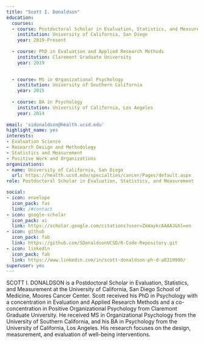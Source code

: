 ```yaml
---
title: "Scott I. Donaldson"
education:
  courses:
  - course: Postdoctoral Scholar in Evaluation, Statistics, and Measurement
    institution: University of California, San Diego
    year: 2019-Present
    
  - course: PhD in Evaluation and Applied Research Methods
    institution: Claremont Graduate University
    year: 2019

    
  - course: MS in Organizational Psychology
    institution: University of Southern California
    year: 2015
    
  - course: BA in Psychology
    institution: University of California, Los Angeles
    year: 2014
    
email: 'sidonaldson@health.ucsd.edu'
highlight_name: yes
interests:
- Evaluation Science
- Research Design and Methodology
- Statistics and Measurement
- Positive Work and Organizations
organizations:
- name: University of California, San Diego
  url: https://health.ucsd.edu/specialties/cancer/Pages/default.aspx
role: Postdoctoral Scholar in Evaluation, Statistics, and Measurement

social:
- icon: envelope
  icon_pack: fas
  link: /#contact
- icon: google-scholar
  icon_pack: ai
  link: https://scholar.google.com/citations?user=ZkWaykcAAAAJ&hl=en
- icon: github
  icon_pack: fab
  link: https://github.com/SDonaldsonUCSD/R-Code-Repository.git
- icon: linkedin
  icon_pack: fab
  link: https://www.linkedin.com/in/scott-donaldson-ph-d-a031999b/
superuser: yes
---
```


SCOTT I. DONALDSON is a Postdoctoral Scholar in Evaluation, Statistics, and Measurement at the University of California, San Diego School of Medicine, Moores Cancer Center. Scott received his PhD in Psychology with a concentration in Evaluation and Applied Research Methods and a co-concentration in Positive Organizational Psychology from Claremont Graduate University. He received MS in Organizational Psychology from the University of Southern California, and his BA in Psychology from the University of California, Los Angeles. His research focuses on the design, measurement, and evaluation of well-being interventions.



